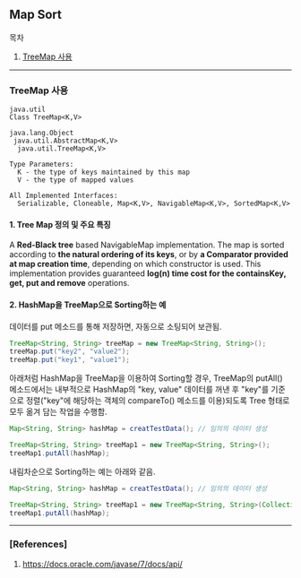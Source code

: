 ## Map Sort

목차

1. [TreeMap 사용](#treeMap-사용)

* * *

### TreeMap 사용

```
java.util
Class TreeMap<K,V>

java.lang.Object
 java.util.AbstractMap<K,V>
  java.util.TreeMap<K,V>

Type Parameters:
  K - the type of keys maintained by this map
  V - the type of mapped values

All Implemented Interfaces:
  Serializable, Cloneable, Map<K,V>, NavigableMap<K,V>, SortedMap<K,V>
```

#### 1. Tree Map 정의 및 주요 특징

A **Red-Black tree** based NavigableMap implementation. The map is sorted according to **the natural ordering of its keys**, or by **a Comparator provided at map creation time**, depending on which constructor is used.
This implementation provides guaranteed **log(n) time cost for the containsKey, get, put and remove** operations.

#### 2. HashMap을 TreeMap으로 Sorting하는 예
데이터를 put 메소드를 통해 저장하면, 자동으로 소팅되어 보관됨.

```java
TreeMap<String, String> treeMap = new TreeMap<String, String>();
treeMap.put("key2", "value2");
treeMap.put("key1", "value1");
```

아래처럼 HashMap을 TreeMap을 이용하여 Sorting할 경우, TreeMap의 putAll() 메소드에서는 내부적으로 HashMap의 "key, value" 데이터를 꺼낸 후 "key"를 기준으로 정렬("key"에 해당하는 객체의 compareTo() 메소드를 이용)되도록 Tree 형태로 모두 옮겨 담는 작업을 수행함.  

```java
Map<String, String> hashMap = creatTestData(); // 임의의 데이터 생성

TreeMap<String, String> treeMap1 = new TreeMap<String, String>();
treeMap1.putAll(hashMap);
```

내림차순으로 Sorting하는 예는 아래와 같음.

```java
Map<String, String> hashMap = creatTestData(); // 임의의 데이터 생성

TreeMap<String, String> treeMap1 = new TreeMap<String, String>(Collections.reverseOrder());
treeMap1.putAll(hashMap);
```

***

### [References]
1. <https://docs.oracle.com/javase/7/docs/api/>
